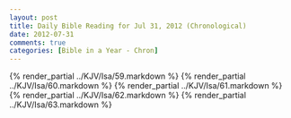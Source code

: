 ```yaml
---
layout: post
title: Daily Bible Reading for Jul 31, 2012 (Chronological)
date: 2012-07-31
comments: true
categories: [Bible in a Year - Chron]
---
```

{% render_partial ../KJV/Isa/59.markdown %}
{% render_partial ../KJV/Isa/60.markdown %}
{% render_partial ../KJV/Isa/61.markdown %}
{% render_partial ../KJV/Isa/62.markdown %}
{% render_partial ../KJV/Isa/63.markdown %}
